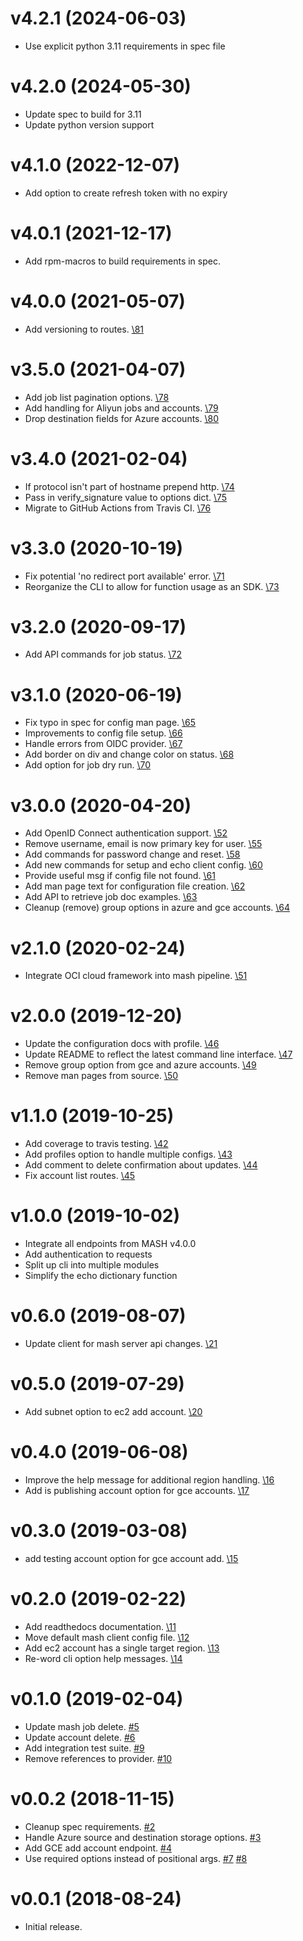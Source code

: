 v4.2.1 (2024-06-03)
===================

- Use explicit python 3.11 requirements in spec file

v4.2.0 (2024-05-30)
===================

- Update spec to build for 3.11
- Update python version support

v4.1.0 (2022-12-07)
===================

- Add option to create refresh token with no expiry

v4.0.1 (2021-12-17)
===================

- Add rpm-macros to build requirements in spec.

v4.0.0 (2021-05-07)
===================

- Add versioning to routes.
  [\81](https://github.com/suse-enceladus/mash-client/pull/81)

v3.5.0 (2021-04-07)
===================

- Add job list pagination options.
  [\78](https://github.com/suse-enceladus/mash-client/pull/78)
- Add handling for Aliyun jobs and accounts.
  [\79](https://github.com/suse-enceladus/mash-client/pull/79)
- Drop destination fields for Azure accounts.
  [\80](https://github.com/suse-enceladus/mash-client/pull/80)

v3.4.0 (2021-02-04)
===================

- If protocol isn't part of hostname prepend http.
  [\74](https://github.com/suse-enceladus/mash-client/pull/74)
- Pass in verify_signature value to options dict.
  [\75](https://github.com/suse-enceladus/mash-client/pull/75)
- Migrate to GitHub Actions from Travis CI.
  [\76](https://github.com/suse-enceladus/mash-client/pull/76)

v3.3.0 (2020-10-19)
===================

- Fix potential 'no redirect port available' error.
  [\71](https://github.com/suse-enceladus/mash-client/pull/71)
- Reorganize the CLI to allow for function usage as an SDK.
  [\73](https://github.com/suse-enceladus/mash-client/pull/73)

v3.2.0 (2020-09-17)
===================

- Add API commands for job status.
  [\72](https://github.com/suse-enceladus/mash-client/pull/72)

v3.1.0 (2020-06-19)
===================

- Fix typo in spec for config man page.
  [\65](https://github.com/suse-enceladus/mash-client/pull/65)
- Improvements to config file setup.
  [\66](https://github.com/suse-enceladus/mash-client/pull/66)
- Handle errors from OIDC provider.
  [\67](https://github.com/suse-enceladus/mash-client/pull/67)
- Add border on div and change color on status.
  [\68](https://github.com/suse-enceladus/mash-client/pull/68)
- Add option for job dry run.
  [\70](https://github.com/suse-enceladus/mash-client/pull/70)

v3.0.0 (2020-04-20)
===================

- Add OpenID Connect authentication support.
  [\52](https://github.com/suse-enceladus/mash-client/pull/52)
- Remove username, email is now primary key for user.
  [\55](https://github.com/suse-enceladus/mash-client/pull/55)
- Add commands for password change and reset.
  [\58](https://github.com/suse-enceladus/mash-client/pull/58)
- Add new commands for setup and echo client config.
  [\60](https://github.com/suse-enceladus/mash-client/pull/60)
- Provide useful msg if config file not found.
  [\61](https://github.com/suse-enceladus/mash-client/pull/61)
- Add man page text for configuration file creation.
  [\62](https://github.com/suse-enceladus/mash-client/pull/62)
- Add API to retrieve job doc examples.
  [\63](https://github.com/suse-enceladus/mash-client/pull/63)
- Cleanup (remove) group options in azure and gce accounts.
  [\64](https://github.com/suse-enceladus/mash-client/pull/64)

v2.1.0 (2020-02-24)
===================

- Integrate OCI cloud framework into mash pipeline.
  [\51](https://github.com/suse-enceladus/mash-client/pull/51)

v2.0.0 (2019-12-20)
===================

- Update the configuration docs with profile.
  [\46](https://github.com/suse-enceladus/mash-client/pull/46)
- Update README to reflect the latest command line interface.
  [\47](https://github.com/suse-enceladus/mash-client/pull/47)
- Remove group option from gce and azure accounts.
  [\49](https://github.com/suse-enceladus/mash-client/pull/49)
- Remove man pages from source.
  [\50](https://github.com/suse-enceladus/mash-client/pull/50)

v1.1.0 (2019-10-25)
===================

- Add coverage to travis testing.
  [\42](https://github.com/suse-enceladus/mash-client/pull/42)
- Add profiles option to handle multiple configs.
  [\43](https://github.com/suse-enceladus/mash-client/pull/43)
- Add comment to delete confirmation about updates.
  [\44](https://github.com/suse-enceladus/mash-client/pull/44)
- Fix account list routes.
  [\45](https://github.com/suse-enceladus/mash-client/pull/45)

v1.0.0 (2019-10-02)
===================

- Integrate all endpoints from MASH v4.0.0
- Add authentication to requests
- Split up cli into multiple modules
- Simplify the echo dictionary function

v0.6.0 (2019-08-07)
===================

- Update client for mash server api changes.
  [\21](https://github.com/suse-enceladus/mash-client/pull/21)

v0.5.0 (2019-07-29)
===================

- Add subnet option to ec2 add account.
  [\20](https://github.com/suse-enceladus/mash-client/pull/20)

v0.4.0 (2019-06-08)
===================

- Improve the help message for additional region handling.
  [\16](https://github.com/suse-enceladus/mash-client/pull/16)
- Add is publishing account option for gce accounts.
  [\17](https://github.com/suse-enceladus/mash-client/pull/17)

v0.3.0 (2019-03-08)
===================

- add testing account option for gce account add.
  [\15](https://github.com/suse-enceladus/mash-client/pull/15)

v0.2.0 (2019-02-22)
===================

- Add readthedocs documentation.
  [\11](https://github.com/SUSE-Enceladus/mash-client/pull/11)
- Move default mash client config file.
  [\12](https://github.com/SUSE-Enceladus/mash-client/pull/12)
- Add ec2 account has a single target region.
  [\13](https://github.com/SUSE-Enceladus/mash-client/pull/13)
- Re-word cli option help messages.
  [\14](https://github.com/SUSE-Enceladus/mash-client/pull/14)

v0.1.0 (2019-02-04)
===================

- Update mash job delete.
  [\#5](https://github.com/SUSE-Enceladus/mash-client/pull/5)
- Update account delete.
  [\#6](https://github.com/SUSE-Enceladus/mash-client/pull/6)
- Add integration test suite.
  [\#9](https://github.com/SUSE-Enceladus/mash-client/pull/9)
- Remove references to provider.
  [\#10](https://github.com/SUSE-Enceladus/mash-client/pull/10)

v0.0.2 (2018-11-15)
===================

- Cleanup spec requirements.
  [\#2](https://github.com/SUSE-Enceladus/mash-client/pull/2)
- Handle Azure source and destination storage options.
  [\#3](https://github.com/SUSE-Enceladus/mash-client/pull/3)
- Add GCE add account endpoint.
  [\#4](https://github.com/SUSE-Enceladus/mash-client/pull/4)
- Use required options instead of positional args.
  [\#7](https://github.com/SUSE-Enceladus/mash-client/pull/7)
  [\#8](https://github.com/SUSE-Enceladus/mash-client/pull/8)

v0.0.1 (2018-08-24)
===================

- Initial release.

